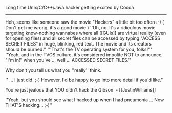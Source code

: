 

Long time Unix/C/C++/Java hacker getting excited by Cocoa

----
Heh, seems like someone saw the movie "Hackers" a little bit too often :-) ( Don't get me wrong, it's a good movie )  ''Uh, no. It's a ridiculous movie targeting know-nothing wannabes where all [[GUIs]] are virtual reality (even for opening files) and all secret files can be accessed by typing "ACCESS SECRET FILES" in huge, blinking, red text. The movie and its creators should be burned.'' '''That's the TV operating system for you, folks!''' ''Yeah, and in the TVOS culture, it's considered impolite NOT to announce, "I'm in!" when you've ... well ... ACCESSED SECRET FILES.''

Why don't you tell us what you ''really'' think.

'' ... I just did. ;-) However, I'd be happy to go into more detail if you'd like.''

You're just jealous that YOU didn't hack the Gibson.  - [[JustinWilliams]]

''Yeah, but you should see what I hacked up when I had pneumonia ... Now THAT'S hacking... ;-)''
